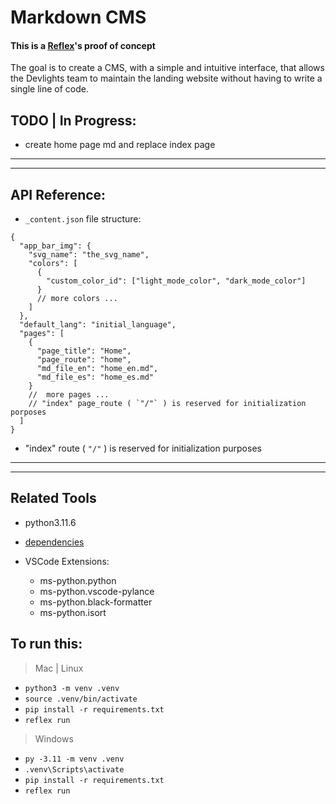 # Markdown CMS

#### This is a [Reflex](https://reflex.dev/)'s proof of concept

The goal is to create a CMS, with a simple and intuitive interface, that allows the Devlights team to maintain the landing website without having to write a single line of code.

## TODO | In Progress:

- create home page md and replace index page

---

---

## API Reference:

- `_content.json` file structure:

```jsonc
{
  "app_bar_img": {
    "svg_name": "the_svg_name",
    "colors": [
      {
        "custom_color_id": ["light_mode_color", "dark_mode_color"]
      }
      // more colors ...
    ]
  },
  "default_lang": "initial_language",
  "pages": [
    {
      "page_title": "Home",
      "page_route": "home",
      "md_file_en": "home_en.md",
      "md_file_es": "home_es.md"
    }
    //  more pages ...
    // "index" page_route ( `"/"` ) is reserved for initialization porposes
  ]
}
```

- "index" route ( `"/"` ) is reserved for initialization purposes

---

---

## Related Tools

- python3.11.6
- [dependencies](requirements.txt)

- VSCode Extensions:
  - ms-python.python
  - ms-python.vscode-pylance
  - ms-python.black-formatter
  - ms-python.isort

## To run this:

> Mac | Linux

- `python3 -m venv .venv`
- `source .venv/bin/activate`
- `pip install -r requirements.txt`
- `reflex run`

> Windows

- `py -3.11 -m venv .venv`
- `.venv\Scripts\activate`
- `pip install -r requirements.txt`
- `reflex run`
